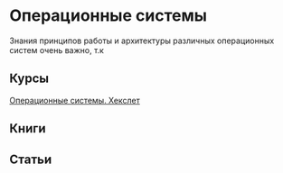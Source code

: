 # Операционные системы
Знания принципов работы и архитектуры различных операционных систем очень важно, т.к
 

## Курсы
[Операционные системы. Хекслет](https://ru.hexlet.io/courses/operating_systems)

## Книги

## Статьи



